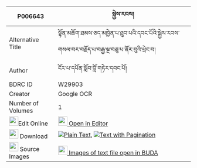 |P006643|སྐྱེས་རབས། 
| --- | --- 
|Alternative Title |སྟོན་མཆོག་ཐམས་ཅད་མཁྱེན་པ་ཐུབ་པའི་དབང་པོའི་སྐྱེས་རབས་གསལ་བར་བརྗོད་པ་བརྒྱ་ལྔ་བཅུ་པ་ནོར་བུའི་ཕྲེང་བ།
|Author| ངོར་པ་དཔོན་སློབ་བློ་གཏེར་དབང་པོ།
|BDRC ID | W29903
|Creator | Google OCR
|Number of Volumes| 1
|<img width="25" src="https://img.icons8.com/color/25/000000/edit-property.png">Edit Online| [<img width="25" src="https://avatars.githubusercontent.com/u/45091458?s=200&v=4"> Open in Editor](http://editor.openpecha.org/P006643)
|<img width="25" src="https://img.icons8.com/fluent/48/000000/download-2.png"/>  Download | [![](https://img.icons8.com/color/20/000000/txt.png)Plain Text](https://github.com/Openpecha/P006643/releases/download/v1/kyerab_plain_P006643.zip), [![](https://img.icons8.com/color/20/000000/txt.png)Text with Pagination](https://github.com/Openpecha/P006643/releases/download/v1/kyerab_pages_P006643.zip)
|<img width="25" src="https://img.icons8.com/plasticine/100/000000/pictures-folder.png"/>  Source Images | [<img width="25" src="https://library.bdrc.io/icons/BUDA-small.svg"> Images of text file open in BUDA](https://library.bdrc.io/show/bdr:W29903)